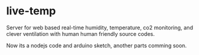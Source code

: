 # live-temp
Server for web based real-time humidity, temperature, co2 monitoring, and clever ventilation with human human friendly source codes.

Now its a nodejs code and arduino sketch, another parts comming soon.
